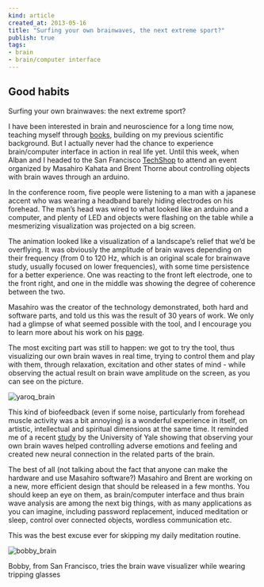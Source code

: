 ```yaml
---
kind: article
created_at: 2013-05-16
title: "Surfing your own brainwaves, the next extreme sport?"
publish: true
tags:
- brain
- brain/computer interface
---
```


## Good habits
Surfing your own brainwaves: the next extreme sport?

I have been interested in brain and neuroscience for a long time now, teaching myself through [books](http://www.google.com/url?q=http%3A%2F%2Fwww.amazon.com%2FFundamental-Neuroscience-Fourth-Edition-Squire%2Fdp%2F0123858704&sa=D&sntz=1&usg=AFQjCNGxS8TwhBuelXDCvSzJ9U-S6XoZ0w), building on my previous scientific background. But I actually never had the chance to experience brain/computer interface in action in real life yet. Until this week, when Alban and I headed to the San Francisco [TechShop](http://www.techshop.ws/tssf.html) to attend an event organized by Masahiro Kahata and Brent Thorne about controlling objects with brain waves through an arduino.

In the conference room, five people were listening to a man with a japanese accent who was wearing a headband barely hiding electrodes on his forehead. The man’s head was wired to what looked like an arduino and a computer, and plenty of LED and objects were flashing on the table while a mesmerizing visualization was projected on a big screen.

The animation looked like a visualization of a landscape’s relief that we’d be overflying. It was obviously the amplitude of brain waves depending on their frequency (from 0 to 120 Hz, which is an original scale for brainwave study, usually focused on lower frequencies), with some time persistence for a better experience. One was reacting to the front left electrode, one to the front right, and one in the middle was showing the degree of coherence between the two.

Masahiro was the creator of the technology demonstrated, both hard and software parts, and told us this was the result of 30 years of work. We only had a glimpse of what seemed possible with the tool, and I encourage you to learn more about his work on his [page](http://www.psychiclab.net/IBVA/Profile.html).

The most exciting part was still to happen: we got to try the tool, thus visualizing our own brain waves in real time, trying to control them and play with them, through relaxation, excitation and other states of mind - while observing the actual result on brain wave amplitude on the screen, as you can see on the picture.

![yaroq_brain](/assets/images/yaroq_brain.jpg "Masahiro, Me and my brainwaves")

This kind of biofeedback (even if some noise, particularly from forehead muscle activity was a bit annoying) is a wonderful experience in itself, on artistic, intellectual and spiritual dimensions at the same time. It reminded me of a recent [study](http://news.yale.edu/2013/05/07/research-news-real-time-brain-feedback-can-help-people-overcome-anxiety) by the University of Yale showing that observing your own brain waves helped controlling adverse emotions and feeling and created new neural connection in the related parts of the brain.


The best of all (not talking about the fact that anyone can make the hardware and use Masahiro software?) Masahiro and Brent are working on a new, more efficient design that should be released in a few months. You should keep an eye on them, as brain/computer interface and thus brain wave analysis are among the next big things, with as many applications as you can imagine, including password replacement, induced meditation or sleep, control over connected objects, wordless communication etc.

This was the best excuse ever for skipping my daily meditation routine.

![bobby_brain](/assets/images/bobby_brain.jpg "Bobby tripping brain waves")

Bobby, from San Francisco, tries the brain wave visualizer while wearing tripping glasses


